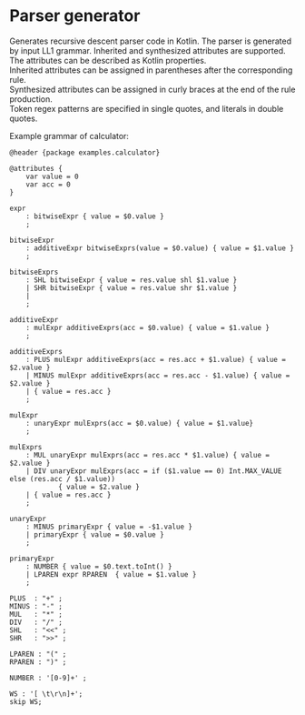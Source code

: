 # Parser generator

Generates recursive descent parser code in Kotlin. The parser is generated by input LL1 grammar. Inherited and synthesized attributes are supported. The attributes can be described as Kotlin properties.  
Inherited attributes can be assigned in parentheses after the corresponding rule.  
Synthesized attributes can be assigned in curly braces at the end of the rule production.  
Token regex patterns are specified in single quotes, and literals in double quotes.  

Example grammar of calculator:

```
@header {package examples.calculator}

@attributes {
    var value = 0
    var acc = 0
}

expr
    : bitwiseExpr { value = $0.value }
    ;

bitwiseExpr
    : additiveExpr bitwiseExprs(value = $0.value) { value = $1.value }
    ;

bitwiseExprs
    : SHL bitwiseExpr { value = res.value shl $1.value }
    | SHR bitwiseExpr { value = res.value shr $1.value }
    |
    ;

additiveExpr
    : mulExpr additiveExprs(acc = $0.value) { value = $1.value }
    ;

additiveExprs
    : PLUS mulExpr additiveExprs(acc = res.acc + $1.value) { value = $2.value }
    | MINUS mulExpr additiveExprs(acc = res.acc - $1.value) { value = $2.value }
    | { value = res.acc }
    ;

mulExpr
    : unaryExpr mulExprs(acc = $0.value) { value = $1.value}
    ;

mulExprs
    : MUL unaryExpr mulExprs(acc = res.acc * $1.value) { value = $2.value }
    | DIV unaryExpr mulExprs(acc = if ($1.value == 0) Int.MAX_VALUE else (res.acc / $1.value))
            { value = $2.value }
    | { value = res.acc }
    ;

unaryExpr
    : MINUS primaryExpr { value = -$1.value }
    | primaryExpr { value = $0.value }
    ;

primaryExpr
    : NUMBER { value = $0.text.toInt() }
    | LPAREN expr RPAREN  { value = $1.value }
    ;

PLUS  : "+" ;
MINUS : "-" ;
MUL   : "*" ;
DIV   : "/" ;
SHL   : "<<" ;
SHR   : ">>" ;

LPAREN : "(" ;
RPAREN : ")" ;

NUMBER : '[0-9]+' ;

WS : '[ \t\r\n]+';
skip WS;
```